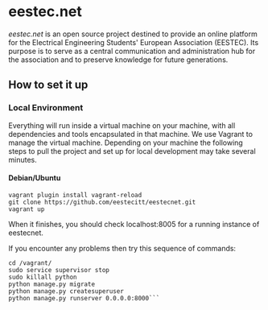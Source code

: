 # eestec.net

*eestec.net* is an open source project destined to provide an online platform for the
Electrical Engineering Students' European Association (EESTEC). Its purpose is to serve
as a central communication and administration hub for the association and to preserve knowledge for
future generations.

## How to set it up

### Local Environment
Everything will run inside a virtual machine on your machine, with all dependencies and tools encapsulated in that machine. We use Vagrant to manage the virtual machine. Depending on your machine the following steps to pull the project and set up for local development may take several minutes.

#### Debian/Ubuntu
```sudo apt-get install git virtualbox vagrant
vagrant plugin install vagrant-reload
git clone https://github.com/eestecitt/eestecnet.git
vagrant up
```
When it finishes, you should check localhost:8005 for a running instance of eestecnet.

If you encounter any problems then try this sequence of commands:
```vagrant ssh
cd /vagrant/
sudo service supervisor stop
sudo killall python
python manage.py migrate
python manage.py createsuperuser
python manage.py runserver 0.0.0.0:8000```
